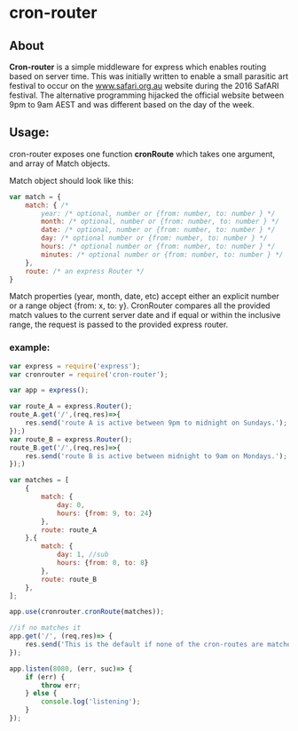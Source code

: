 # cron-router

## About

**Cron-router** is a simple middleware for express which enables routing based on server time. This was initially written to enable a small parasitic art festival to occur on the www.safari.org.au website during the 2016 SafARI festival. The alternative programming hijacked the official website between 9pm to 9am AEST and was different based on the day of the week.

## Usage:

cron-router exposes one function **cronRoute** which takes one argument, and array of Match objects.

Match object should look like this:

```js
var match = {
	match: { /*
		year: /* optional, number or {from: number, to: number } */
		month: /* optional, number or {from: number, to: number } */
		date: /* optional, number or {from: number, to: number } */
		day: /* optional number or {from: number, to: number } */
		hours: /* optional number or {from: number, to: number } */
		minutes: /* optional number or {from: number, to: number } */
	},
	route: /* an express Router */
}
```

Match properties (year, month, date, etc) accept either an explicit number or a range object {from: x, to: y}. CronRouter compares all the provided match values to the current server date and if equal or within the inclusive range, the request is passed to the provided express router.  

### example:

```js
var express	= require('express');
var cronrouter = require('cron-router');

var app = express();

var route_A = express.Router();
route_A.get('/',(req,res)=>{
	res.send('route A is active between 9pm to midnight on Sundays.');
});)
var route_B = express.Router();
route_B.get('/',(req,res)=>{
	res.send('route B is active between midnight to 9am on Mondays.');
});)

var matches = [
	{
		match: {
			day: 0,
			hours: {from: 9, to: 24}
		},
		route: route_A
	},{
		match: {
			day: 1, //sub
			hours: {from: 0, to: 8}
		},
		route: route_B
	},
];

app.use(cronrouter.cronRoute(matches));

//if no matches it 
app.get('/', (req,res)=> {
	res.send('This is the default if none of the cron-routes are matched.');
});

app.listen(8080, (err, suc)=> {
	if (err) {
		throw err;
	} else {
		console.log('listening');
	}
});
```